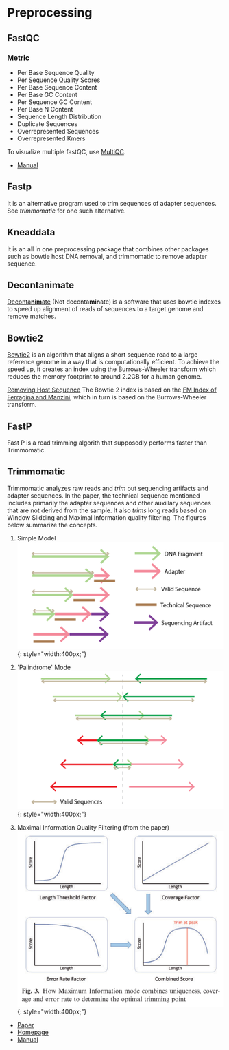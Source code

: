 # Preprocessing

## FastQC

### Metric
* Per Base Sequence Quality
* Per Sequence Quality Scores
* Per Base Sequence Content
* Per Base GC Content
* Per Sequence GC Content
* Per Base N Content
* Sequence Length Distribution
* Duplicate Sequences
* Overrepresented Sequences
* Overrepresented Kmers

To visualize multiple fastQC, use [MultiQC](http://multiqc.info/).

* [Manual](https://dnacore.missouri.edu/PDF/FastQC_Manual.pdf)

## Fastp
It is an alternative program used to trim sequences of adapter sequences. See _trimmomatic_ for one such alternative.

## Kneaddata
It is an all in one preprocessing package that combines other packages such as bowtie host DNA removal, and trimmomatic to remove adapter sequence.

## Decontanimate
[Deconta**nim**ate](https://bitbucket.org/andreas-wilm/decontanimate/src/master/) (Not deconta**min**ate) is a software that uses bowtie indexes to speed up alignment of reads of sequences to a target genome and remove matches.

## Bowtie2
[Bowtie2](http://bowtie-bio.sourceforge.net/bowtie2/index.shtml) is an algorithm that aligns a short sequence read to a large reference genome in a way that is computationally efficient. To achieve the speed up, it creates an index using the Burrows-Wheeler transform which reduces the memory footprint to around 2.2GB for a human genome.

[Removing Host Sequence](http://www.metagenomics.wiki/tools/short-read/remove-host-sequences)
The Bowtie 2 index is based on the [FM Index of Ferragina and Manzini](http://portal.acm.org/citation.cfm?id=796543), which in turn is based on the Burrows-Wheeler transform.

## FastP
Fast P is a read trimming algorith that supposedly performs faster than Trimmomatic.

## Trimmomatic
Trimmomatic analyzes raw reads and _trim_ out sequencing artifacts and adapter sequences. In the paper, the technical sequence mentioned includes primarily the adapter sequences and other auxillary sequences that are not derived from the sample. It also _trims_ long reads based on Window Slidding and Maximal Information quality filtering. The figures below summarize the concepts.


1. Simple Model <br>
![](links/Sequencing2-02.png){: style="width:400px;"}

1. 'Palindrome' Mode <br>
![](links/Sequencing2-03.png){: style="width:400px;"}

1. Maximal Information Quality Filtering (from the paper) <br>
![](links/MultiInformation.png){: style="width:400px;"}

* [Paper](https://academic.oup.com/bioinformatics/article/30/15/2114/2390096)
* [Homepage](http://www.usadellab.org/cms/?page=trimmomatic)
* [Manual](http://www.usadellab.org/cms/uploads/supplementary/Trimmomatic/TrimmomaticManual_V0.32.pdf)
